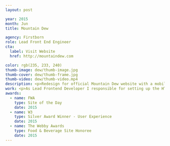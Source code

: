 ```yaml
---
layout: post

year: 2015
month: Jun
title: Mountain Dew

agency: Firstborn
role: Lead Front End Engineer
cta:
  label: Visit Website
  href: http://mountaindew.com

color: rgb(235, 233, 240)
thumb-image: dew/thumb-image.jpg
thumb-cover: dew/thumb-frame.jpg
thumb-video: dew/thumb-video.mp4
description: <p>Redesign for official Mountain Dew website with a mobile-first approach.</p>
work: <p>As Lead Frontend Developer I responsible for setting up the HTML, CSS and JavaScript structure of the site.</p>
awards:
  - name: FWA
    type: Site of the Day
    date: 2015
  - name: W3
    type: Silver Award Winner - User Experience
    date: 2015
  - name: The Webby Awards
    type: Food & Beverage Site Honoree
    date: 2015
---
```



